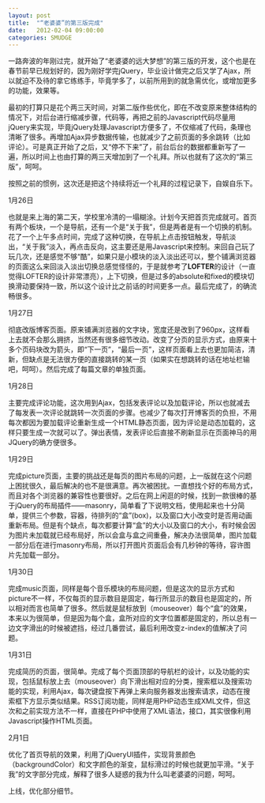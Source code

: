 ```yaml
---
layout: post
title:  "“老婆婆”的第三版完成"
date:   2012-02-04 09:00:00
categories: SMUDGE
---
```


一路奔波的年刚过完，就开始了“老婆婆的远大梦想”的第三版的开发，这个也是在春节前早已规划好的，因为刚好学完jQuery，毕业设计做完之后又学了Ajax，所以就迫不及待的拿它练练手，毕竟学多了，以前所用到的就急需优化，或增加更多的功能，效果等。



最初的打算只是花个两三天时间，对第二版作些优化，即在不改变原来整体结构的情况下，对后台进行缩减步骤，代码等，再把之前的Javascript代码尽量用jQuery来实现，毕竟jQuery处理Javascript方便多了，不仅缩减了代码，条理也清晰了很多。再增加Ajax异步数据传输，也就减少了之前页面的多余跳转（比如评论）。可是真正开始了之后，又“停不下来”了，前台后台的数据都重新写了一遍，所以时间上也由打算的两三天增加到了一个礼拜。所以也就有了这次的“第三版”，呵呵。



按照之前的惯例，这次还是把这个持续将近一个礼拜的过程记录下，自娱自乐下。



1月26日

也就是来上海的第二天，学校里冷清的一塌糊涂。计划今天把首页完成就可。首页有两个板块，一个是导航，还有一个是“关于我”，但是两者是有一个切换的机制。花了一个上午多点时间，完成了这种切换，在导航上点击按钮触发，导航淡出，“关于我”淡入，再点击反向，这主要还是用Javascript来控制。来回自己玩了玩几次，还是感觉不够“酷”，如果只是小模块的淡入淡出还可以，整个铺满浏览器的页面这么来回淡入淡出切换总感觉怪怪的，于是就参考了<b>LOFTER</b>的设计（一直觉得LOFTER的设计非常漂亮），上下切换，但是过多的absolute和fixed的模块切换滑动要保持一致，所以这个设计比之前话的时间更多一点。最后完成了，的确流畅很多。



1月27日

彻底改版博客页面。原来铺满浏览器的文字块，宽度还是改到了960px，这样看上去就不会那么拥挤，当然还有很多细节改动。改变了分页的显示方式，由原来十多个页码块改为箭头，即“下一页”，“最后一页”，这样页面看上去也更加简洁，清新，但缺点是无法很方便的直接跳转的某一页（如果实在想跳转的话在地址栏输吧，呵呵）。然后完成了每篇文章的单独页面。



1月28日

主要完成评论功能，这次用到Ajax，包括发表评论以及加载评论，所以也就减去了每发表一次评论就跳转一次页面的步骤。也减少了每次打开博客页的负担，不用每次都因为要加载评论重新生成一个HTML静态页面，因为评论是动态加载的，这样只要生成一次就可以了。弹出表情，发表评论后直接不刷新显示在页面神马的用JQuery的确方便很多。



1月29日

完成picture页面，主要的挑战还是每页的图片布局的问题，上一版就在这个问题上困扰很久，最后解决的也不是很满意。再次被困扰。一直想找个好的布局方式，而且对各个浏览器的兼容性也要很好。之后在网上闲逛的时候，找到一款很棒的基于jQuery的布局插件——masonry，简单看了下说明文档，使用起来也十分简单，提供三个参数，容器，待排列的“盒”(box)，以及窗口大小改变时是否用动画重新布局。但是有个缺点，每次都要计算“盒”的大小以及窗口的大小，有时候会因为图片未加载就已经布局好，所以会盒与盒之间重叠，解决办法很简单，图片加载一部分后在进行masonry布局，所以打开图片页面后会有几秒钟的等待，容许图片先加载一部分。



1月30日

完成music页面，同样是每个音乐模块的布局问题，但是这次的显示方式和picture不一样，不仅每页的显示数目是固定，每行所显示的数目也是固定的，所以相对而言也简单了很多。然后就是鼠标放到（mouseover）每个“盒”的效果，本来以为很简单，但是因为每个盒，盒所对应的文字位置都是固定的，所以总有一边文字滑出的时候被遮挡，经过几番尝试，最后利用改变z-index的值解决了问题。



1月31日

完成简历的页面，很简单。完成了每个页面顶部的导航栏的设计，以及功能的实现，包括鼠标放上去（mouseover）向下滑出相对应的分类，搜索框以及搜索功能的实现，利用Ajax，每次键盘按下再弹上来向服务器发出搜索请求，动态在搜索框下方显示类似结果。RSS订阅功能，同样是用PHP动态生成XML文件，但这次和之前实现方法不一样，直接在PHP中使用了XML语法，接口，其实很像利用Javascript操作HTML页面。



2月1日

优化了首页导航的效果，利用了jQueryUI插件，实现背景颜色（backgroundColor）和文字颜色的渐变，鼠标滑过的时候也就更加平滑。“关于我”的文字部分完成，解释了很多人疑惑的我为什么叫老婆婆的问题，呵呵。

上线，优化部分细节。

